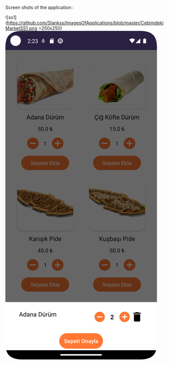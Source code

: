 Screen shots of the application :

![ss1](https://github.com/Slankss/ImagesOfApplications/blob/master/CebimdekiMarketSS1.png =250x250)
![ss2](https://github.com/Slankss/ImagesOfApplications/blob/master/CebimdekiMarketSS2.png)
